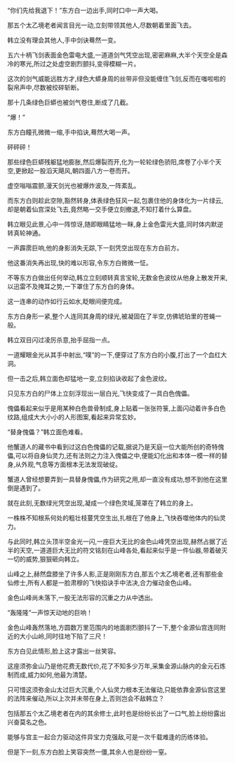 
“你们先给我退下！”东方白一边出手,同时口中一声大喝。

那五个太乙境老者闻言目光一动,立刻带领其他人,尽数朝着里面飞去。

韩立没有理会其他人,手中剑诀蓦然一变。

五六十柄飞剑表面金色雷电大盛,一道道剑气凭空出现,密密麻麻,大半个天空全是森冷的寒光,所过之处虚空剧烈颤抖,变得模糊一片。

这次的剑气威能远胜方才,绿色大蟒身周的丝带非但没能缠住飞剑,反而在嗤啦啦的裂帛声中,尽数被绞碎斩断。

那十几条绿色巨蟒也被剑气卷住,断成了几截。

“爆！”

东方白瞳孔微微一缩,手中掐诀,蓦然大喝一声。

砰砰砰！

那些绿色巨蟒残躯猛地膨胀,然后爆裂而开,化为一轮轮绿色骄阳,席卷了小半个天空,更掀起一股滔天飓风,朝四面八方一卷而开。

虚空嗡嗡震颤,漫天剑光也被爆炸波及,一阵紊乱。

而东方白则趁此空隙,豁然转身,体表绿色狂风一起,包裹住他的身体化为一片绿云,却是朝着仙宫深处飞去,竟然略一交手便立刻撤退,不知打着什么算盘。

韩立眼见此景,心中一阵惊讶,随即眼睛猛地一眯,身上金色雷光大盛,同时体内默逆转真轮神通。

一声霹雳巨响,他的身影消失无踪,下一刻凭空出现在东方白前方。

他这番消失再出现,快的难以形容,令东方白微微一怔。

不等东方白做出任何举动,韩立立刻顺转真言宝轮,无数金色波纹从他身上散发开来,以迅雷不及掩耳之势,一下罩住了东方白的身体。

这一连串的动作如行云如水,眨眼间便完成。

东方白身形一紧,整个人连同其身周的绿光,被凝固在了半空,仿佛琥珀里的苍蝇一般。

韩立双目闪过凌厉杀意,抬手屈指一点。

一道耀眼金光从其手中射出,“噗”的一下,便穿过了东方白的小腹,打出了一个血红大洞。

但一击之后,韩立面色却猛地一变,立刻掐诀收起了金色波纹。

只见东方白的尸体上立刻浮现出一层白光,飞快变成了一具白色傀儡。

傀儡看起来似乎是用某种白色兽骨制成,身上贴着一张张符箓,上面闪动着许多白色纹路,组成大大小小的人形图案,看起来异常玄妙。

“替身傀儡？”韩立面色难看。

他蟹道人的藏书中看到过这白色傀儡的记载,据说乃是天庭一位大能所创的奇特傀儡,可以将自身仙灵力,还有法则之力注入傀儡之中,便能幻化出和本体一模一样的替身,从外观,气息等方面根本无法发现破绽。

蟹道人曾经想要弄到一具替身傀儡,作为研究之用,却一直没有成功,想不到他在这里倒是遇到了。

就在此刻,无数绿光凭空出现,凝成一个绿色灵域,笼罩在了韩立的身上。

一株株不知根系何处的粗壮枝蔓凭空生出,扎根在了他身上,飞快吞噬他体内的仙灵力。

与此同时,韩立头顶半空金光一闪,一座巨大无比的金色山峰凭空出现,赫然占据了近半的天空,一道道巨大无比的符文铭刻在山峰各处,看起来似乎是一件仙器,带着破灭一切的威势,狠狠砸向韩立。

山峰之上,赫然盘膝坐了许多人影,正是刚刚东方白,那五个太乙境老者,还有那些金仙修士,所有人都是一脸肃穆的飞快掐诀手中法决,合力催动金色山峰。

金色山峰尚未落下,一股无法形容的沉重之力从中透出。

“轰隆隆”一声惊天动地的巨响！

金色山峰轰然落地,方圆数万里范围内的地面剧烈颤抖了一下,整个金源仙宫连同附近的大小山岭,同时往地下陷了三尺！

东方白见此情形,脸上这才露出一丝笑容。

这座须弥金山乃是他花费无数代价,花了不知多少万年,采集金源山脉内的金元石炼制而成,威力如何,他最为清楚。

只可惜这须弥金山太过巨大沉重,个人仙灵力根本无法催动,只能依靠金源仙宫这里的法阵来催动,所以上次并未带在身上,否则岂会不敌韩立？

包括那五个太乙境老者在内的其余修士,此时也是纷纷长出了一口气,脸上纷纷露出兴奋莫名之色。

能够与宫主一起合力驱动这件异宝力克强敌,可是一次千载难逢的历练体验。

但是下一刻,东方白脸上笑容突然一僵,其余人也是纷纷一窒。
